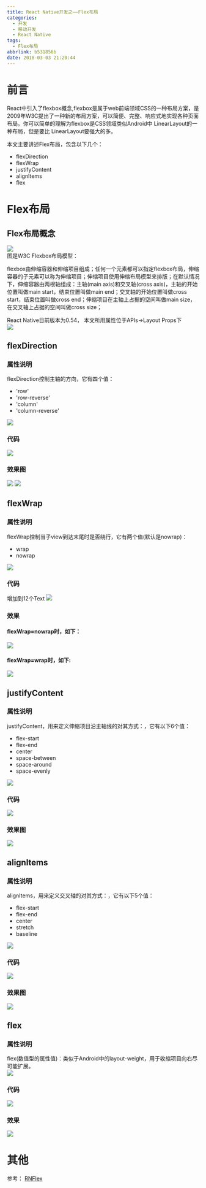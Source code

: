 ```yaml
---
title: React Native开发之——Flex布局
categories:
  - 开发
  - 移动开发
  - React Native
tags:
  - Flex布局
abbrlink: b531856b
date: 2018-03-03 21:20:44
---
```

# 前言 
React中引入了flexbox概念,flexbox是属于web前端领域CSS的一种布局方案，是2009年W3C提出了一种新的布局方案，可以简便、完整、响应式地实现各种页面布局。你可以简单的理解为flexbox是CSS领域类似Android中 LinearLayout的一种布局，但是要比 LinearLayout要强大的多。

本文主要讲述Flex布局，包含以下几个：  

- flexDirection
- flexWrap
- justifyContent
- alignItems
- flex

<!--more-->

# Flex布局
## Flex布局概念 
![][1]   
图是W3C Flexbox布局模型：

flexbox由伸缩容器和伸缩项目组成；任何一个元素都可以指定flexbox布局，伸缩容器的子元素可以称为伸缩项目；伸缩项目使用伸缩布局模型来排版；在默认情况下，伸缩容器由两根轴组成：主轴(main axis)和交叉轴(cross axis)，主轴的开始位置叫做main start，结束位置叫做main end；交叉轴的开始位置叫做cross start，结束位置叫做cross end；伸缩项目在主轴上占据的空间叫做main size，在交叉轴上占据的空间叫做cross size；   
 
React Native目前版本为0.54， 本文所用属性位于APIs->Layout Props下  
![][0]
## flexDirection
### 属性说明
flexDirection控制主轴的方向，它有四个值：  

- 'row'
- 'row-reverse'
- 'column'
- 'column-reverse'

![][2]
### 代码 
![][3]
### 效果图 
![][4] ![][5] 

## flexWrap
### 属性说明
flexWrap控制当子view到达末尾时是否绕行，它有两个值(默认是nowrap)：  

- wrap
- nowrap

![][9]
### 代码
增加到12个Text
![][6]
### 效果 
#### flexWrap=nowrap时，如下：   
![][7]  
#### flexWrap=wrap时，如下:   
![][8]  
## justifyContent
### 属性说明 
justifyContent，用来定义伸缩项目沿主轴线的对其方式：，它有以下6个值：  

- flex-start
- flex-end
- center
- space-between
- space-around
- space-evenly

![][10]
### 代码 
![][11]
### 效果图 
![][12]  
## alignItems
### 属性说明
alignItems，用来定义交叉轴的对其方式：，它有以下5个值：

- flex-start
- flex-end
- center
- stretch
- baseline

![][13] 
### 代码
![][14]
### 效果图
![][15]  
## flex  
### 属性说明 
flex(数值型的属性值)：类似于Android中的layout-weight，用于收缩项目向右尽可能扩展。  
![][16] 
### 代码 
![][17]
### 效果 
![][18]

# 其他
参考： [RNFlex][19]




[0]: https://cdn.jsdelivr.net/gh/PGzxc/CDN@master/blog-image/react-native-flex-props.png
[1]: https://cdn.jsdelivr.net/gh/PGzxc/CDN@master/blog-image/react-native-flex-layouts.png
[2]: https://cdn.jsdelivr.net/gh/PGzxc/CDN@master/blog-image/react-native-flex-layout-flexdirection.png
[3]: https://cdn.jsdelivr.net/gh/PGzxc/CDN@master/blog-image/react-native-flex-code-column.png
[4]: https://cdn.jsdelivr.net/gh/PGzxc/CDN@master/blog-image/react-native-flex-look-column.png
[5]: https://cdn.jsdelivr.net/gh/PGzxc/CDN@master/blog-image/react-native-flex-look-row.png
[6]: https://cdn.jsdelivr.net/gh/PGzxc/CDN@master/blog-image/react-native-flex-code-flex-wrap.png
[7]: https://cdn.jsdelivr.net/gh/PGzxc/CDN@master/blog-image/react-native-layout-flexwrap-no.png
[8]: https://cdn.jsdelivr.net/gh/PGzxc/CDN@master/blog-image/react-native-layout-flexwrap-yes.png
[9]: https://cdn.jsdelivr.net/gh/PGzxc/CDN@master/blog-image/react-native-prop-flexwrap.png
[10]: https://cdn.jsdelivr.net/gh/PGzxc/CDN@master/blog-image/react-native-prop-justifyContent.png
[11]: https://cdn.jsdelivr.net/gh/PGzxc/CDN@master/blog-image/react-native-flex-code-justifycontent.png
[12]: https://cdn.jsdelivr.net/gh/PGzxc/CDN@master/blog-image/react-native-flex-look-justifycontent.png
[13]: https://cdn.jsdelivr.net/gh/PGzxc/CDN@master/blog-image/react-native-prop-alignitems.png
[14]: https://cdn.jsdelivr.net/gh/PGzxc/CDN@master/blog-image/react-native-layout-algnitems-code.png
[15]: https://cdn.jsdelivr.net/gh/PGzxc/CDN@master/blog-image/react-native-algnitems-look.png
[16]: https://cdn.jsdelivr.net/gh/PGzxc/CDN@master/blog-image/react-native-prop-flex.png
[17]: https://cdn.jsdelivr.net/gh/PGzxc/CDN@master/blog-image/react-native-layout-flex-code.png
[18]: https://cdn.jsdelivr.net/gh/PGzxc/CDN@master/blog-image/react-native-flex-look.png
[19]: https://github.com/PGzxc/RNFlex